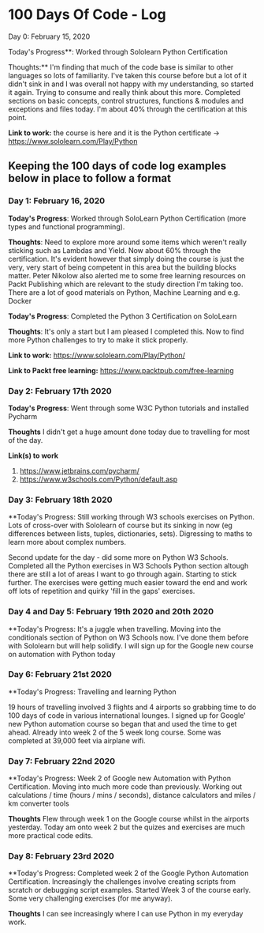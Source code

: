 # 100 Days Of Code - Log

Day 0: February 15, 2020

Today's Progress**: Worked through Sololearn Python Certification

Thoughts:** I'm finding that much of the code base is similar to other languages so lots of familiarity.  I've taken this course before but a lot of it didn't sink in and I was overall not happy with my understanding, so started it again. Trying to consume and really think about this more. Completed sections on basic concepts, control structures, functions & modules and exceptions and files today.  I'm about 40% through the certification at this point.

**Link to work:** the course is here and it is the Python certificate -> https://www.sololearn.com/Play/Python

## Keeping the 100 days of code log examples below in place to follow a format

### Day 1: February 16, 2020

**Today's Progress**: Worked through SoloLearn Python Certification (more types and functional programming). 

**Thoughts**: Need to explore more around some items which weren't really sticking such as Lambdas and Yield.  Now about 60% through the certification. It's evident however that simply doing the course is just the very, very start of being competent in this area but the building blocks matter.  Peter Nikolow also alerted me to some free learning resources on Packt Publishing which are relevant to the study direction I'm taking too. There are a lot of good materials on Python, Machine Learning and e.g. Docker 

**Today's Progress**: Completed the Python 3 Certification on SoloLearn

**Thoughts**: It's only a start but I am pleased I completed this.  Now to find more Python challenges to try to make it stick properly.

**Link to work:**  https://www.sololearn.com/Play/Python/

**Link to Packt free learning:** https://www.packtpub.com/free-learning

### Day 2: February 17th 2020

**Today's Progress**: Went through some W3C Python tutorials and installed Pycharm

**Thoughts** I didn't get a huge amount done today due to travelling for most of the day.

**Link(s) to work**
1. https://www.jetbrains.com/pycharm/
2. https://www.w3schools.com/Python/default.asp

### Day 3: February 18th 2020

**Today's Progress: Still working through W3 schools exercises on Python. Lots of cross-over with Sololearn of course but its sinking in now (eg differences between lists, tuples, dictionaries, sets). Digressing to maths to learn more about complex numbers.  

Second update for the day - did some more on Python W3 Schools. Completed all the Python exercises in W3 Schools Python section altough there are still a lot of areas I want to go through again.  Starting to stick further.  The exercises were getting much easier toward the end and work off lots of repetition and quirky 'fill in the gaps' exercises.

### Day 4 and Day 5: February 19th 2020 and 20th 2020

**Today's Progress: It's a juggle when travelling.  Moving into the conditionals section of Python on W3 Schools now.  I've done them before with Sololearn but will help solidify.  I will sign up for the Google new course on automation with Python today

### Day 6: February 21st 2020

**Today's Progress: Travelling and learning Python

19 hours of travelling involved 3 flights and 4 airports so grabbing time to do 100 days of code in various international lounges.  I signed up for Google' new Python automation course so began that and used the time to get ahead.  Already into week 2 of the 5 week long course.  Some was completed at 39,000 feet via airplane wifi.

### Day 7: February 22nd 2020

**Today's Progress: Week 2 of Google new Automation with Python Certification. Moving into much more code than previously.  Working out calculations / time (hours / mins / seconds), distance calculators and miles / km converter tools

**Thoughts** Flew through week 1 on the Google course whilst in the airports yesterday.  Today am onto week 2 but the quizes and exercises are much more practical code edits.

### Day 8: February 23rd 2020

**Today's Progress: Completed week 2 of the Google Python Automation Certification.  Increasingly the challenges involve creating scripts from scratch or debugging script examples.  Started Week 3 of the course early.  Some very challenging exercises (for me anyway).

**Thoughts** I can see increasingly where I can use Python in my everyday work.







